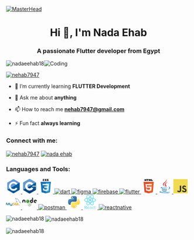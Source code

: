 [![MasterHead](https://www.google.com/search?q=flutter+banner&sca_esv=26ae990ca6498652&udm=2&biw=1536&bih=703&sxsrf=ADLYWIK3xg6YoU3_4FRVCah7pBbIwGXpug%3A1731060663740&ei=t-MtZ_L6LLaHkdUP8dOk6Ag&ved=0ahUKEwiyssm_v8yJAxW2Q6QEHfEpCY0Q4dUDCBA&uact=5&oq=flutter+banner&gs_lp=EgNpbWciDmZsdXR0ZXIgYmFubmVyMgQQIxgnMgUQABiABDIFEAAYgAQyBBAAGB4yBBAAGB4yBBAAGB4yBBAAGB4yBBAAGB4yBBAAGB4yBBAAGB5IojNQzRBY-TFwBHgAkAEAmAGHAaABzQ2qAQQwLjE0uAEDyAEA-AEBmAIOoALsDcICChAAGIAEGEMYigXCAgsQABiABBixAxiDAcICEBAAGIAEGLEDGEMYgwEYigXCAggQABiABBixA8ICDRAAGIAEGLEDGEMYigXCAgsQABiABBixAxiKBZgDAIgGAZIHBDAuMTSgB9xF&sclient=img#imgrc=ER_eXvpcBIMwnM)](https://nadaEhab.io)
<h1 align="center">Hi 👋, I'm Nada Ehab</h1>
<h3 align="center">A passionate Flutter developer from Egypt</h3>
<img  align="right" alt="Coding" width="400" src="https://camo.githubusercontent.com/3e38d30f04e42688871c3de0a94852b9ec3c3b767e3ec2f9740fb144e462c47f/68747470733a2f2f63646e2e6472696262626c652e636f6d2f75736572732f323730343431342f73637265656e73686f74732f373436363930332f6d656469612f62303861623537363331366264343538326665663138396634373163643965352e676966">

<p align="left"> <img src="https://komarev.com/ghpvc/?username=nadaeehab18&label=Profile%20views&color=0e75b6&style=flat" alt="nadaeehab18" /> </p>

<p align="left"> <a href="https://twitter.com/nehab7947" target="blank"><img src="https://img.shields.io/twitter/follow/nehab7947?logo=twitter&style=for-the-badge" alt="nehab7947" /></a> </p>

- 🌱 I’m currently learning **FLUTTER Development**

- 💬 Ask me about **anything**

- 📫 How to reach me **nehab7947@gmail.com**

- ⚡ Fun fact **always learning**

<h3 align="left">Connect with me:</h3>
<p align="left">
<a href="https://twitter.com/nehab7947" target="blank"><img align="center" src="https://raw.githubusercontent.com/rahuldkjain/github-profile-readme-generator/master/src/images/icons/Social/twitter.svg" alt="nehab7947" height="30" width="40" /></a>
<a href="https://linkedin.com/in/nada-ehab-1234bb1b9/" target="blank"><img align="center" src="https://raw.githubusercontent.com/rahuldkjain/github-profile-readme-generator/master/src/images/icons/Social/linked-in-alt.svg" alt="nada ehab" height="30" width="40" /></a>
</p>

<h3 align="left">Languages and Tools:</h3>
<p align="left"> <a href="https://www.cprogramming.com/" target="_blank" rel="noreferrer"> <img src="https://raw.githubusercontent.com/devicons/devicon/master/icons/c/c-original.svg" alt="c" width="40" height="40"/> </a> <a href="https://www.w3schools.com/cpp/" target="_blank" rel="noreferrer"> <img src="https://raw.githubusercontent.com/devicons/devicon/master/icons/cplusplus/cplusplus-original.svg" alt="cplusplus" width="40" height="40"/> </a> <a href="https://www.w3schools.com/css/" target="_blank" rel="noreferrer"> <img src="https://raw.githubusercontent.com/devicons/devicon/master/icons/css3/css3-original-wordmark.svg" alt="css3" width="40" height="40"/> </a> <a href="https://dart.dev" target="_blank" rel="noreferrer"> <img src="https://www.vectorlogo.zone/logos/dartlang/dartlang-icon.svg" alt="dart" width="40" height="40"/> </a> <a href="https://www.figma.com/" target="_blank" rel="noreferrer"> <img src="https://www.vectorlogo.zone/logos/figma/figma-icon.svg" alt="figma" width="40" height="40"/> </a> <a href="https://firebase.google.com/" target="_blank" rel="noreferrer"> <img src="https://www.vectorlogo.zone/logos/firebase/firebase-icon.svg" alt="firebase" width="40" height="40"/> </a> <a href="https://flutter.dev" target="_blank" rel="noreferrer"> <img src="https://www.vectorlogo.zone/logos/flutterio/flutterio-icon.svg" alt="flutter" width="40" height="40"/> </a> <a href="https://www.w3.org/html/" target="_blank" rel="noreferrer"> <img src="https://raw.githubusercontent.com/devicons/devicon/master/icons/html5/html5-original-wordmark.svg" alt="html5" width="40" height="40"/> </a> <a href="https://www.java.com" target="_blank" rel="noreferrer"> <img src="https://raw.githubusercontent.com/devicons/devicon/master/icons/java/java-original.svg" alt="java" width="40" height="40"/> </a> <a href="https://developer.mozilla.org/en-US/docs/Web/JavaScript" target="_blank" rel="noreferrer"> <img src="https://raw.githubusercontent.com/devicons/devicon/master/icons/javascript/javascript-original.svg" alt="javascript" width="40" height="40"/> </a> <a href="https://www.mysql.com/" target="_blank" rel="noreferrer"> <img src="https://raw.githubusercontent.com/devicons/devicon/master/icons/mysql/mysql-original-wordmark.svg" alt="mysql" width="40" height="40"/> </a> <a href="https://nodejs.org" target="_blank" rel="noreferrer"> <img src="https://raw.githubusercontent.com/devicons/devicon/master/icons/nodejs/nodejs-original-wordmark.svg" alt="nodejs" width="40" height="40"/> </a> <a href="https://postman.com" target="_blank" rel="noreferrer"> <img src="https://www.vectorlogo.zone/logos/getpostman/getpostman-icon.svg" alt="postman" width="40" height="40"/> </a> <a href="https://www.python.org" target="_blank" rel="noreferrer"> <img src="https://raw.githubusercontent.com/devicons/devicon/master/icons/python/python-original.svg" alt="python" width="40" height="40"/> </a> <a href="https://reactjs.org/" target="_blank" rel="noreferrer"> <img src="https://raw.githubusercontent.com/devicons/devicon/master/icons/react/react-original-wordmark.svg" alt="react" width="40" height="40"/> </a> <a href="https://reactnative.dev/" target="_blank" rel="noreferrer"> <img src="https://reactnative.dev/img/header_logo.svg" alt="reactnative" width="40" height="40"/> </a> </p>

<p><img align="left" src="https://github-readme-stats.vercel.app/api/top-langs?username=nadaeehab18&show_icons=true&locale=en&layout=compact" alt="nadaeehab18" /></p>

<p>&nbsp;<img align="center" src="https://github-readme-stats.vercel.app/api?username=nadaeehab18&show_icons=true&locale=en" alt="nadaeehab18" /></p>

<p><img align="center" src="https://github-readme-streak-stats.herokuapp.com/?user=nadaeehab18&" alt="nadaeehab18" /></p>
